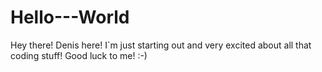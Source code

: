 # Hello---World

Hey there!
Denis here! I`m just starting out and very excited about all that coding stuff!
Good luck to me! :-)
